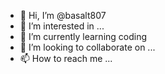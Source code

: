 - 👋 Hi, I’m @basalt807
- 👀 I’m interested in ...
- 🌱 I’m currently learning coding
- 💞️ I’m looking to collaborate on ...
- 📫 How to reach me ...

<!---
basalt807/basalt807 is a ✨ special ✨ repository because its `README.md` (this file) appears on your GitHub profile.
You can click the Preview link to take a look at your changes.
--->
